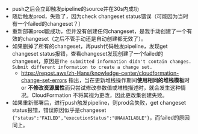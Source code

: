 - push之后会立即触发pipeline的source并在30s内成功
- 随后触发prod，失败了，因为check changeset status错误（可能因为当时有一个failed的changeset？）
- 重新部署prod能成功，但并没有创建任何changeset，是我手动创建了一个有效的changeset（之后不管手动还是自动创建都无效了）。
- 如果删掉了所有的changeset，再push代码触发pipeline，发现get changeset status报错，查看changeset发现创建了一个failed的changeset，原因是`The submitted information didn't contain changes. Submit different information to create a change set.`
    - https://repost.aws/zh-Hans/knowledge-center/cloudformation-change-set-errors 指出，当在更新堆栈操作期间**使用相同的堆栈模板**时 or **不修改资源属性**而只尝试修改参数值或堆栈描述时，就会发生这种情况。CloudFormation 不将其视为更改，因此更改集创建失败。
- 如果重新部署后，进行push触发pipeline，则prod会失败，get changeset status报错，错误原因似乎是changeset `{"status":"FAILED","executionStatus":"UNAVAILABLE"}`，而failed的原因同上。
